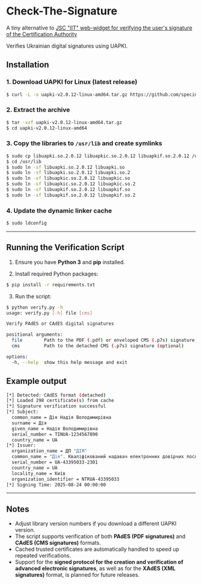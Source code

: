 # Check-The-Signature
A tiny alternative to [JSC "IIT" web-widget for verifying the user's signature of the Certification Authority](https://eu.iit.com.ua/verify-widget)

Verifies Ukrainian digital signatures using UAPKI.


## Installation

### 1. Download UAPKI for Linux (latest release)

```sh
$ curl -L -o uapki-v2.0.12-linux-amd64.tar.gz https://github.com/specinfo-ua/UAPKI/releases/download/v2.0.12/uapki-v2.0.12-linux-amd64.tar.gz
```

### 2. Extract the archive

```sh
$ tar -xzf uapki-v2.0.12-linux-amd64.tar.gz
$ cd uapki-v2.0.12-linux-amd64
```

### 3. Copy the libraries to `/usr/lib` and create symlinks

```sh
$ sudo cp libuapki.so.2.0.12 libuapkic.so.2.0.12 libuapkif.so.2.0.12 /usr/lib/
$ cd /usr/lib
$ sudo ln -sf libuapki.so.2.0.12 libuapki.so
$ sudo ln -sf libuapki.so.2.0.12 libuapki.so.2
$ sudo ln -sf libuapkic.so.2.0.12 libuapkic.so
$ sudo ln -sf libuapkic.so.2.0.12 libuapkic.so.2
$ sudo ln -sf libuapkif.so.2.0.12 libuapkif.so
$ sudo ln -sf libuapkif.so.2.0.12 libuapkif.so.2
```

### 4. Update the dynamic linker cache

```sh
$ sudo ldconfig
```

---

## Running the Verification Script

1. Ensure you have **Python 3** and **pip** installed.

2. Install required Python packages:

```sh
$ pip install -r requirements.txt
```

3. Run the script:

```sh
$ python verify.py -h
usage: verify.py [-h] file [cms]

Verify PAdES or CAdES digital signatures

positional arguments:
  file        Path to the PDF (.pdf) or enveloped CMS (.p7s) signature
  cms         Path to the detached CMS (.p7s) signature (optional)

options:
  -h, --help  show this help message and exit
```

## Example output

```sh
[*] Detected: CAdES format (detached)
[*] Loaded 298 certificate(s) from cache
[*] Signature verification successful
[*] Subject:
  common_name = Дія Надія Володимирівна
  surname = Дія
  given_name = Надія Володимирівна
  serial_number = TINUA-1234567890
  country_name = UA
[*] Issuer:
  organization_name = ДП "ДІЯ"
  common_name = "Дія". Кваліфікований надавач електронних довірчих послуг
  serial_number = UA-43395033-2301
  country_name = UA
  locality_name = Київ
  organization_identifier = NTRUA-43395033
[*] Signing Time: 2025-08-24 00:00:00
```

---

## Notes

* Adjust library version numbers if you download a different UAPKI version.
* The script supports verification of both **PAdES (PDF signatures)** and **CAdES (CMS signatures)** formats.
* Cached trusted certificates are automatically handled to speed up repeated verifications.
* Support for the **signed protocol for the creation and verification of advanced electronic signatures**, as well as for the **XAdES (XML signatures)** format, is planned for future releases.
